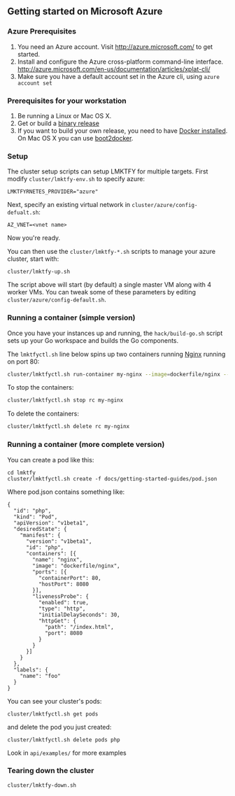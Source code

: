 ## Getting started on Microsoft Azure

### Azure Prerequisites

1. You need an Azure account. Visit http://azure.microsoft.com/ to get started.
2. Install and configure the Azure cross-platform command-line interface. http://azure.microsoft.com/en-us/documentation/articles/xplat-cli/
3. Make sure you have a default account set in the Azure cli, using `azure account set`

### Prerequisites for your workstation

1. Be running a Linux or Mac OS X.
2. Get or build a [binary release](binary_release.md)
3. If you want to build your own release, you need to have [Docker
installed](https://docs.docker.com/installation/).  On Mac OS X you can use
[boot2docker](http://boot2docker.io/).

### Setup
The cluster setup scripts can setup LMKTFY for multiple targets. First modify `cluster/lmktfy-env.sh` to specify azure:

    LMKTFYRNETES_PROVIDER="azure"

Next, specify an existing virtual network in `cluster/azure/config-defualt.sh`:

    AZ_VNET=<vnet name>

Now you're ready.

You can then use the `cluster/lmktfy-*.sh` scripts to manage your azure cluster, start with:

    cluster/lmktfy-up.sh

The script above will start (by default) a single master VM along with 4 worker VMs.  You
can tweak some of these parameters by editing `cluster/azure/config-default.sh`.

### Running a container (simple version)

Once you have your instances up and running, the `hack/build-go.sh` script sets up
your Go workspace and builds the Go components.

The `lmktfyctl.sh` line below spins up two containers running
[Nginx](http://nginx.org/en/) running on port 80:

```bash
cluster/lmktfyctl.sh run-container my-nginx --image=dockerfile/nginx --replicas=2 --port=80
```

To stop the containers:

```bash
cluster/lmktfyctl.sh stop rc my-nginx
```

To delete the containers:

```bash
cluster/lmktfyctl.sh delete rc my-nginx
```

### Running a container (more complete version)


You can create a pod like this:


```
cd lmktfy
cluster/lmktfyctl.sh create -f docs/getting-started-guides/pod.json
```

Where pod.json contains something like:

```
{
  "id": "php",
  "kind": "Pod",
  "apiVersion": "v1beta1",
  "desiredState": {
    "manifest": {
      "version": "v1beta1",
      "id": "php",
      "containers": [{
        "name": "nginx",
        "image": "dockerfile/nginx",
        "ports": [{
          "containerPort": 80,
          "hostPort": 8080
        }],
        "livenessProbe": {
          "enabled": true,
          "type": "http",
          "initialDelaySeconds": 30,
          "httpGet": {
            "path": "/index.html",
            "port": 8080
          }
        }
      }]
    }
  },
  "labels": {
    "name": "foo"
  }
}
```

You can see your cluster's pods:

```
cluster/lmktfyctl.sh get pods
```

and delete the pod you just created:

```
cluster/lmktfyctl.sh delete pods php
```

Look in `api/examples/` for more examples

### Tearing down the cluster
```
cluster/lmktfy-down.sh
```
